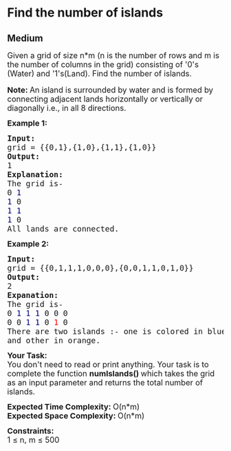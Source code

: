 # Find the number of islands
## Medium
<div class="problems_problem_content__Xm_eO" style="user-select: auto;"><p style="user-select: auto;"><span style="font-size: 18px; user-select: auto;">Given a grid of size n*m (n is the number of rows and m is the number of columns in the grid) consisting of '0's (Water)&nbsp;and '1's(Land). Find the number of islands.</span><br style="user-select: auto;">
<br style="user-select: auto;">
<strong style="user-select: auto;"><span style="font-size: 18px; user-select: auto;">Note: </span></strong><span style="font-size: 18px; user-select: auto;">An&nbsp;island&nbsp;is surrounded by water and is formed by connecting adjacent lands horizontally or vertically or diagonally i.e., in all 8 directions.</span></p>

<p style="user-select: auto;"><span style="font-size: 18px; user-select: auto;"><strong style="user-select: auto;">Example 1:</strong></span></p>

<pre style="user-select: auto;"><span style="font-size: 18px; user-select: auto;"><strong style="user-select: auto;">Input:
</strong>grid = {{0,1},{1,0},{1,1},{1,0}}
<strong style="user-select: auto;">Output:
</strong>1
<strong style="user-select: auto;">Explanation:
</strong>The grid is-
0 <span style="color: rgb(0, 0, 128); user-select: auto;">1</span></span>
<span style="font-size: 18px; user-select: auto;"><span style="color: rgb(0, 0, 128); user-select: auto;">1</span> 0
<span style="color: rgb(0, 0, 128); user-select: auto;">1</span> <span style="color: rgb(0, 0, 128); user-select: auto;">1
1</span> 0
All lands are connected.</span>
</pre>

<p style="user-select: auto;"><span style="font-size: 18px; user-select: auto;"><strong style="user-select: auto;">Example 2:</strong></span></p>

<pre style="user-select: auto;"><span style="font-size: 18px; user-select: auto;"><strong style="user-select: auto;">Input:
</strong>grid = {{0,1,1,1,0,0,0},{0,0,1,1,0,1,0}}
<strong style="user-select: auto;">Output:
</strong>2
<strong style="user-select: auto;">Expanation:
</strong>The grid is-
0 <span style="color: rgb(0, 0, 128); user-select: auto;">1 1 1</span> 0 0 0
0 0 <span style="color: rgb(0, 0, 128); user-select: auto;">1 1</span> 0 <span style="color: rgb(255, 0, 0); user-select: auto;">1</span> 0&nbsp;
There are two islands :- one is colored in blue 
and other in orange.</span>
</pre>

<p style="user-select: auto;"><span style="font-size: 18px; user-select: auto;"><strong style="user-select: auto;">Your Task:</strong><br style="user-select: auto;">
You don't need to read or print anything. Your task is to complete the function <strong style="user-select: auto;">numIslands()&nbsp;</strong>which takes the grid as an input parameter and returns the total number of islands.</span></p>

<p style="user-select: auto;"><span style="font-size: 18px; user-select: auto;"><strong style="user-select: auto;">Expected Time Complexity:&nbsp;</strong>O(n*m)<br style="user-select: auto;">
<strong style="user-select: auto;">Expected Space Complexity:&nbsp;</strong>O(n*m)</span></p>

<p style="user-select: auto;"><span style="font-size: 18px; user-select: auto;"><strong style="user-select: auto;">Constraints:</strong><br style="user-select: auto;">
1 ≤ n, m ≤ 500</span></p>
</div>
